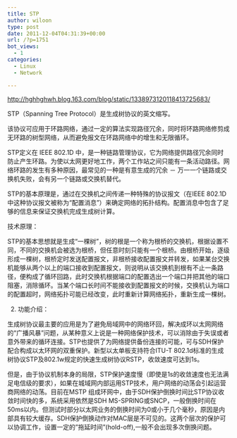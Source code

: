 ```yaml
---
title: STP
author: wiloon
type: post
date: 2011-12-04T04:31:39+00:00
url: /?p=1751
bot_views:
  - 1
categories:
  - Linux
  - Network

---
```

<http://hghhghwh.blog.163.com/blog/static/1338973120118413725683/>

STP（Spanning Tree Protocol）是生成树协议的英文缩写。

该协议可应用于环路网络，通过一定的算法实现路径冗余，同时将环路网络修剪成无环路的树型网络，从而避免报文在环路网络中的增生和无限循环。

STP定义在 IEEE 802.1D 中，是一种链路管理协议，它为网络提供路径冗余同时防止产生环路。为使以太网更好地工作，两个工作站之间只能有一条活动路径。网络环路的发生有多种原因，最常见的一种是有意生成的冗余 － 万一一个链路或交换机失败，会有另一个链路或交换机替代。

STP的基本原理是，通过在交换机之间传递一种特殊的协议报文（在IEEE 802.1D中这种协议报文被称为“配置消息”）来确定网络的拓扑结构。配置消息中包含了足够的信息来保证交换机完成生成树计算。

技术原理：
  
STP的基本思想就是生成“一棵树”，树的根是一个称为根桥的交换机，根据设置不同，不同的交换机会被选为根桥，但任意时刻只能有一个根桥。由根桥开始，逐级形成一棵树，根桥定时发送配置报文，非根桥接收配置报文并转发，如果某台交换机能够从两个以上的端口接收到配置报文，则说明从该交换机到根有不止一条路径，便构成了循环回路，此时交换机根据端口的配置选出一个端口并把其他的端口阻塞，消除循环。当某个端口长时间不能接收到配置报文的时候，交换机认为端口的配置超时，网络拓扑可能已经改变，此时重新计算网络拓扑，重新生成一棵树。
  
2. 功能介绍：
  
生成树协议最主要的应用是为了避免局域网中的网络环回，解决成环以太网网络的“广播风暴”问题，从某种意义上说是一种网络保护技术，可以消除由于失误或者意外带来的循环连接。STP也提供了为网络提供备份连接的可能，可与SDH保护配合构成以太环网的双重保护。新型以太单板支持符合ITU-T 802.1d标准的生成树协议STP及802.1w规定的快速生成树协议RSTP，收敛速度可达到1s。
  
但是，由于协议机制本身的局限，STP保护速度慢（即使是1s的收敛速度也无法满足电信级的要求），如果在城域网内部运用STP技术，用户网络的动荡会引起运营商网络的动荡。目前在MSTP 组成环网中，由于SDH保护倒换时间比STP协议收敛时间快的多，系统采用依然是SDH MS-SPRING或SNCP，一般倒换时间在50ms以内。但测试时部分以太网业务的倒换时间为0或小于几个毫秒，原因是内部具有较大缓存。SDH保护倒换动作对MAC层是不可见的。这两个层次的保护可以协调工作，设置一定的&#8221;拖延时间&#8221;(hold-off),一般不会出现多次倒换问题。